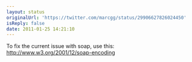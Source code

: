 ```yaml
---
layout: status
originalUrl: 'https://twitter.com/marcgg/status/29906627826024450'
isReply: false
date: 2011-01-25 14:21:10
---
```


To fix the current issue with soap, use this: http://www.w3.org/2001/12/soap-encoding
